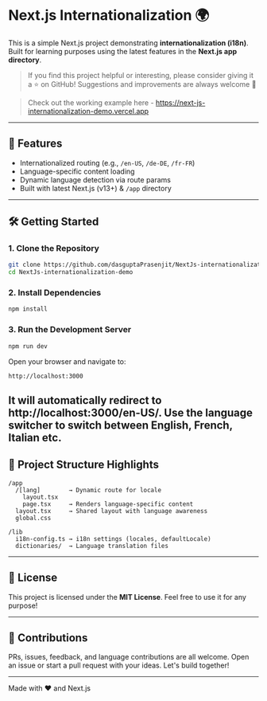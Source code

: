 # Next.js Internationalization 🌍

This is a simple Next.js project demonstrating **internationalization (i18n)**. Built for learning purposes using the latest features in the **Next.js app directory**.

> If you find this project helpful or interesting, please consider giving it a ⭐ on GitHub! Suggestions and improvements are always welcome 🙌

>Check out the working example here - https://next-js-internationalization-demo.vercel.app

---

## 🚀 Features

- Internationalized routing (e.g., `/en-US`, `/de-DE`, `/fr-FR`)
- Language-specific content loading
- Dynamic language detection via route params
- Built with latest Next.js (v13+) & `/app` directory

---

## 🛠️ Getting Started

### 1. Clone the Repository
```bash
git clone https://github.com/dasguptaPrasenjit/NextJs-internationalization-demo.git
cd NextJs-internationalization-demo
```

### 2. Install Dependencies
```bash
npm install
```

### 3. Run the Development Server
```bash
npm run dev
```

Open your browser and navigate to:
```
http://localhost:3000
```
It will automatically redirect to http://localhost:3000/en-US/. Use the language switcher to switch between English, 
French, Italian etc. 
---

## 📁 Project Structure Highlights

```
/app
  /[lang]        → Dynamic route for locale
    layout.tsx
    page.tsx     → Renders language-specific content
  layout.tsx     → Shared layout with language awareness
  global.css

/lib
  i18n-config.ts → i18n settings (locales, defaultLocale)
  dictionaries/  → Language translation files
```

---

## 📜 License

This project is licensed under the **MIT License**. Feel free to use it for any purpose!

---

## 🤝 Contributions

PRs, issues, feedback, and language contributions are all welcome. Open an issue or start a pull request with your ideas. Let's build together!

---

Made with ❤️ and Next.js


